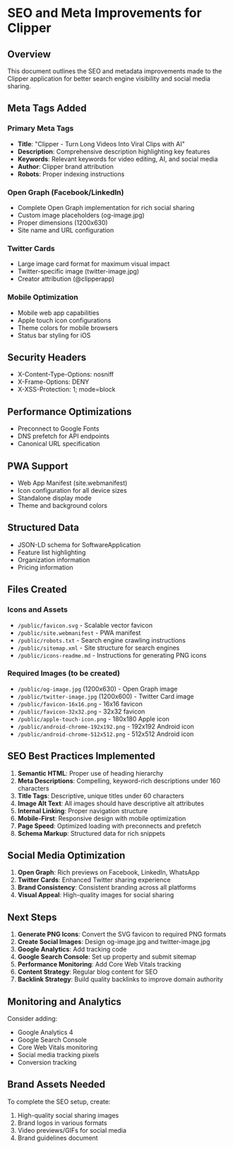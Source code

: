 # SEO and Meta Improvements for Clipper

## Overview

This document outlines the SEO and metadata improvements made to the Clipper
application for better search engine visibility and social media sharing.

## Meta Tags Added

### Primary Meta Tags

- **Title**: "Clipper - Turn Long Videos Into Viral Clips with AI"
- **Description**: Comprehensive description highlighting key features
- **Keywords**: Relevant keywords for video editing, AI, and social media
- **Author**: Clipper brand attribution
- **Robots**: Proper indexing instructions

### Open Graph (Facebook/LinkedIn)

- Complete Open Graph implementation for rich social sharing
- Custom image placeholders (og-image.jpg)
- Proper dimensions (1200x630)
- Site name and URL configuration

### Twitter Cards

- Large image card format for maximum visual impact
- Twitter-specific image (twitter-image.jpg)
- Creator attribution (@clipperapp)

### Mobile Optimization

- Mobile web app capabilities
- Apple touch icon configurations
- Theme colors for mobile browsers
- Status bar styling for iOS

## Security Headers

- X-Content-Type-Options: nosniff
- X-Frame-Options: DENY
- X-XSS-Protection: 1; mode=block

## Performance Optimizations

- Preconnect to Google Fonts
- DNS prefetch for API endpoints
- Canonical URL specification

## PWA Support

- Web App Manifest (site.webmanifest)
- Icon configuration for all device sizes
- Standalone display mode
- Theme and background colors

## Structured Data

- JSON-LD schema for SoftwareApplication
- Feature list highlighting
- Organization information
- Pricing information

## Files Created

### Icons and Assets

- `/public/favicon.svg` - Scalable vector favicon
- `/public/site.webmanifest` - PWA manifest
- `/public/robots.txt` - Search engine crawling instructions
- `/public/sitemap.xml` - Site structure for search engines
- `/public/icons-readme.md` - Instructions for generating PNG icons

### Required Images (to be created)

- `/public/og-image.jpg` (1200x630) - Open Graph image
- `/public/twitter-image.jpg` (1200x600) - Twitter Card image
- `/public/favicon-16x16.png` - 16x16 favicon
- `/public/favicon-32x32.png` - 32x32 favicon
- `/public/apple-touch-icon.png` - 180x180 Apple icon
- `/public/android-chrome-192x192.png` - 192x192 Android icon
- `/public/android-chrome-512x512.png` - 512x512 Android icon

## SEO Best Practices Implemented

1. **Semantic HTML**: Proper use of heading hierarchy
2. **Meta Descriptions**: Compelling, keyword-rich descriptions under 160
   characters
3. **Title Tags**: Descriptive, unique titles under 60 characters
4. **Image Alt Text**: All images should have descriptive alt attributes
5. **Internal Linking**: Proper navigation structure
6. **Mobile-First**: Responsive design with mobile optimization
7. **Page Speed**: Optimized loading with preconnects and prefetch
8. **Schema Markup**: Structured data for rich snippets

## Social Media Optimization

1. **Open Graph**: Rich previews on Facebook, LinkedIn, WhatsApp
2. **Twitter Cards**: Enhanced Twitter sharing experience
3. **Brand Consistency**: Consistent branding across all platforms
4. **Visual Appeal**: High-quality images for social sharing

## Next Steps

1. **Generate PNG Icons**: Convert the SVG favicon to required PNG formats
2. **Create Social Images**: Design og-image.jpg and twitter-image.jpg
3. **Google Analytics**: Add tracking code
4. **Google Search Console**: Set up property and submit sitemap
5. **Performance Monitoring**: Add Core Web Vitals tracking
6. **Content Strategy**: Regular blog content for SEO
7. **Backlink Strategy**: Build quality backlinks to improve domain authority

## Monitoring and Analytics

Consider adding:

- Google Analytics 4
- Google Search Console
- Core Web Vitals monitoring
- Social media tracking pixels
- Conversion tracking

## Brand Assets Needed

To complete the SEO setup, create:

1. High-quality social sharing images
2. Brand logos in various formats
3. Video previews/GIFs for social media
4. Brand guidelines document
